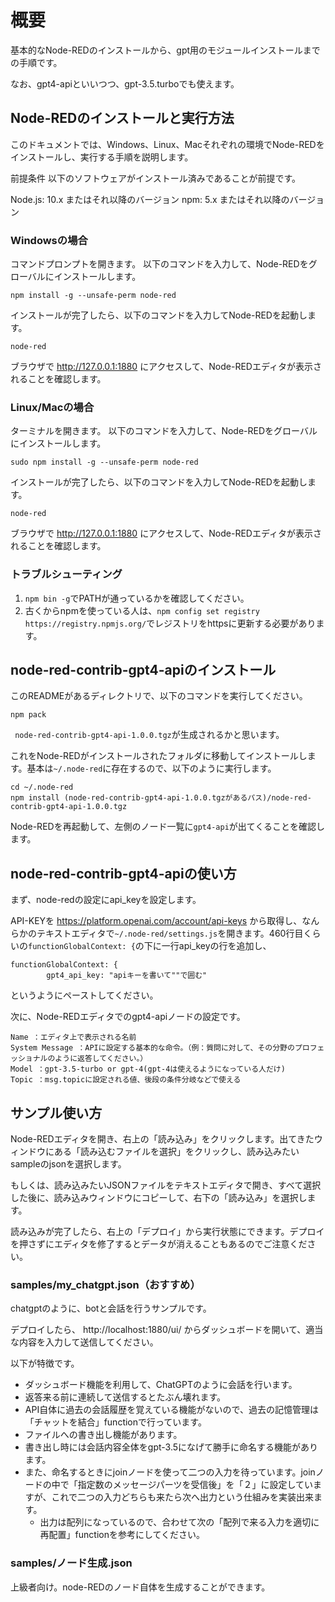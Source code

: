 # 概要
基本的なNode-REDのインストールから、gpt用のモジュールインストールまでの手順です。


なお、gpt4-apiといいつつ、gpt-3.5.turboでも使えます。

## Node-REDのインストールと実行方法
このドキュメントでは、Windows、Linux、Macそれぞれの環境でNode-REDをインストールし、実行する手順を説明します。

前提条件
以下のソフトウェアがインストール済みであることが前提です。

Node.js: 10.x またはそれ以降のバージョン
npm: 5.x またはそれ以降のバージョン
### Windowsの場合
コマンドプロンプトを開きます。
以下のコマンドを入力して、Node-REDをグローバルにインストールします。

```
npm install -g --unsafe-perm node-red
```

インストールが完了したら、以下のコマンドを入力してNode-REDを起動します。
```
node-red
```
ブラウザで http://127.0.0.1:1880 にアクセスして、Node-REDエディタが表示されることを確認します。

### Linux/Macの場合
ターミナルを開きます。
以下のコマンドを入力して、Node-REDをグローバルにインストールします。
```
sudo npm install -g --unsafe-perm node-red
```
インストールが完了したら、以下のコマンドを入力してNode-REDを起動します。
```
node-red
```
ブラウザで http://127.0.0.1:1880 にアクセスして、Node-REDエディタが表示されることを確認します。

### トラブルシューティング
1. `npm bin -g`でPATHが通っているかを確認してください。
2. 古くからnpmを使っている人は、`npm config set registry https://registry.npmjs.org/`でレジストリをhttpsに更新する必要があります。


## node-red-contrib-gpt4-apiのインストール
このREADMEがあるディレクトリで、以下のコマンドを実行してください。
```
npm pack
```
` node-red-contrib-gpt4-api-1.0.0.tgz`が生成されるかと思います。

これをNode-REDがインストールされたフォルダに移動してインストールします。基本は`~/.node-red`に存在するので、以下のように実行します。
```
cd ~/.node-red
npm install (node-red-contrib-gpt4-api-1.0.0.tgzがあるパス)/node-red-contrib-gpt4-api-1.0.0.tgz
```


Node-REDを再起動して、左側のノード一覧に`gpt4-api`が出てくることを確認します。
## node-red-contrib-gpt4-apiの使い方
まず、node-redの設定にapi_keyを設定します。

API-KEYを https://platform.openai.com/account/api-keys から取得し、なんらかのテキストエディタで`~/.node-red/settings.js`を開きます。460行目くらいの`functionGlobalContext: {`の下に一行api_keyの行を追加し、
```
functionGlobalContext: {
        gpt4_api_key: "apiキーを書いて""で囲む"
```
というようにペーストしてください。

次に、Node-REDエディタでのgpt4-apiノードの設定です。
```
Name ：エディタ上で表示される名前
System Message ：APIに設定する基本的な命令。（例：質問に対して、その分野のプロフェッショナルのように返答してください。）
Model ：gpt-3.5-turbo or gpt-4(gpt-4は使えるようになっている人だけ)
Topic ：msg.topicに設定される値、後段の条件分岐などで使える
```

## サンプル使い方
Node-REDエディタを開き、右上の「読み込み」をクリックします。出てきたウィンドウにある「読み込むファイルを選択」をクリックし、読み込みたいsampleのjsonを選択します。

もしくは、読み込みたいJSONファイルをテキストエディタで開き、すべて選択した後に、読み込みウィンドウにコピーして、右下の「読み込み」を選択します。

読み込みが完了したら、右上の「デプロイ」から実行状態にできます。デプロイを押さずにエディタを修了するとデータが消えることもあるのでご注意ください。

### samples/my_chatgpt.json（おすすめ）
chatgptのように、botと会話を行うサンプルです。

デプロイしたら、 http://localhost:1880/ui/ からダッシュボードを開いて、適当な内容を入力して送信してください。

以下が特徴です。
- ダッシュボード機能を利用して、ChatGPTのように会話を行います。
- 返答来る前に連続して送信するとたぶん壊れます。
- API自体に過去の会話履歴を覚えている機能がないので、過去の記憶管理は「チャットを結合」functionで行っています。
- ファイルへの書き出し機能があります。
- 書き出し時には会話内容全体をgpt-3.5になげて勝手に命名する機能があります。
- また、命名するときにjoinノードを使って二つの入力を待っています。joinノードの中で「指定数のメッセージパーツを受信後」を「２」に設定していますが、これで二つの入力どちらも来たら次へ出力という仕組みを実装出来ます。
  - 出力は配列になっているので、合わせて次の「配列で来る入力を適切に再配置」functionを参考にしてください。

### samples/ノード生成.json
上級者向け。node-REDのノード自体を生成することができます。